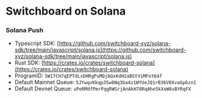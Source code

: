 # Switchboard on Solana

### Solana Push

* Typescript SDK: [https://github.com/switchboard-xyz/solana-sdk/tree/main/javascript/solana.js](https://github.com/switchboard-xyz/solana-sdk/tree/main/javascript/solana.js)
* Rust SDK: [https://crates.io/crates/switchboard-solana](https://crates.io/crates/switchboard-solana)
* ProgramID: `SW1TCH7qEPTdLsDHRgPuMQjbQxKdH2aBStViMFnt64f`
* Default Mainnet Queue: `5JYwqvKkqp35w8Nq3ba4z1WYUeJQ1rB36V8XvaGp6zn1`
* Default Devnet Queue: `uPeRMdfPmrPqgRWSrjAnAkH78RqAhe5kXoW6vBYRqFX`
